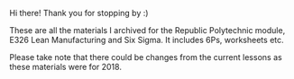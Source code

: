 Hi there! Thank you for stopping by :)

These are all the materials I archived for the Republic Polytechnic module, E326 Lean Manufacturing and Six Sigma. It includes 6Ps, worksheets etc.

Please take note that there could be changes from the current lessons as these materials were for 2018.

